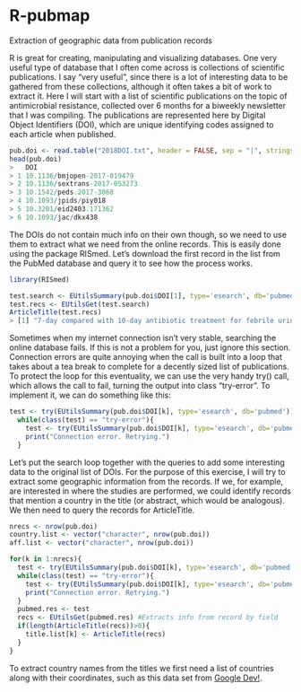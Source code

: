 # R-pubmap
Extraction of geographic data from publication records

R is great for creating, manipulating and visualizing databases. One very useful type of database that I often come across is collections of scientific publications. I say “very useful”, since there is a lot of interesting data to be gathered from these collections, although it often takes a bit of work to extract it.
Here I will start with a list of scientific publications on the topic of antimicrobial resistance, collected over 6 months for a biweekly newsletter that I was compiling. The publications are represented here by Digital Object Identifiers (DOI), which are unique identifying codes assigned to each article when published. 

```R
pub.doi <- read.table("2018DOI.txt", header = FALSE, sep = "|", stringsAsFactors=F, col.names = "DOI")
head(pub.doi)
>   DOI
> 1 10.1136/bmjopen-2017-019479
> 2 10.1136/sextrans-2017-053273
> 3 10.1542/peds.2017-3068
> 4 10.1093/jpids/piy018
> 5 10.3201/eid2403.171362
> 6 10.1093/jac/dkx438
```

The DOIs do not contain much info on their own though, so we need to use them to extract what we need from the online records. This is easily done using the package RISmed. Let’s download the first record in the list from the PubMed database and query it to see how the process works. 

```R
library(RISmed)

test.search <- EUtilsSummary(pub.doi$DOI[1], type='esearch', db='pubmed')
test.recs <- EUtilsGet(test.search)
ArticleTitle(test.recs)
> [1] "7-day compared with 10-day antibiotic treatment for febrile urinary tract infections in children: protocol of a randomised controlled trial."
```

Sometimes when my internet connection isn’t very stable, searching the online database fails. If this is not a problem for you, just ignore this section. Connection errors are quite annoying when the call is built into a loop that takes about a tea break to complete for a decently sized list of publications. To protect the loop for this eventuality, we can use the very handy try() call, which allows the call to fail, turning the output into class “try-error”. To implement it, we can do something like this:

```R
test <- try(EUtilsSummary(pub.doi$DOI[k], type='esearch', db='pubmed'))
  while(class(test) == "try-error"){
    test <- try(EUtilsSummary(pub.doi$DOI[k], type='esearch', db='pubmed'))
    print("Connection error. Retrying.")
  }
```

Let’s put the search loop together with the queries to add some interesting data to the original list of DOIs. For the purpose of this exercise, I will try to extract some geographic information from the records. If we, for example, are interested in where the studies are performed, we could identify records that mention a country in the title (or abstract, which would be analogous). We then need to query the records for ArticleTitle.

```R
nrecs <- nrow(pub.doi)
country.list <- vector("character", nrow(pub.doi))
aff.list <- vector("character", nrow(pub.doi))

for(k in 1:nrecs){ 
  test <- try(EUtilsSummary(pub.doi$DOI[k], type='esearch', db='pubmed')) #Gets record from pubmed database by DOI
  while(class(test) == "try-error"){
    test <- try(EUtilsSummary(pub.doi$DOI[k], type='esearch', db='pubmed')) # Protects loop against Error in file(con, "r") : cannot open the connection
    print("Connection error. Retrying.")
  }
  pubmed.res <- test
  recs <- EUtilsGet(pubmed.res) #Extracts info from record by field
  if(length(ArticleTitle(recs))>0){
    title.list[k] <- ArticleTitle(recs)
  }
}
```

To extract country names from the titles we first need a list of countries along with their coordinates, such as this data set from [Google Dev!](https://developers.google.com/public-data/docs/canonical/countries_csv). 
